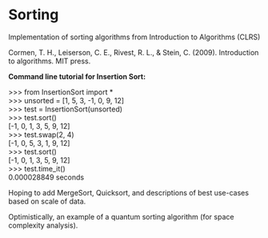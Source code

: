 # Sorting
Implementation of sorting algorithms from Introduction to Algorithms (CLRS)

Cormen, T. H., Leiserson, C. E., Rivest, R. L., & Stein, C. (2009). Introduction to algorithms. MIT press.	

**Command line tutorial for Insertion Sort:**

\>>> from InsertionSort import \* <br/>
\>>> unsorted = [1, 5, 3, -1, 0, 9, 12] <br/>
\>>> test = InsertionSort(unsorted)<br/>
\>>> test.sort()<br/>
[-1, 0, 1, 3, 5, 9, 12]<br/>
\>>> test.swap(2, 4)<br/>
[-1, 0, 5, 3, 1, 9, 12]<br/>
\>>> test.sort()<br/>
[-1, 0, 1, 3, 5, 9, 12]<br/>
\>>> test.time_it()<br/>
0.000028849 seconds <br/>

Hoping to add MergeSort, Quicksort, and descriptions of best use-cases based on scale of data.

Optimistically, an example of a quantum sorting algorithm (for space complexity analysis).
